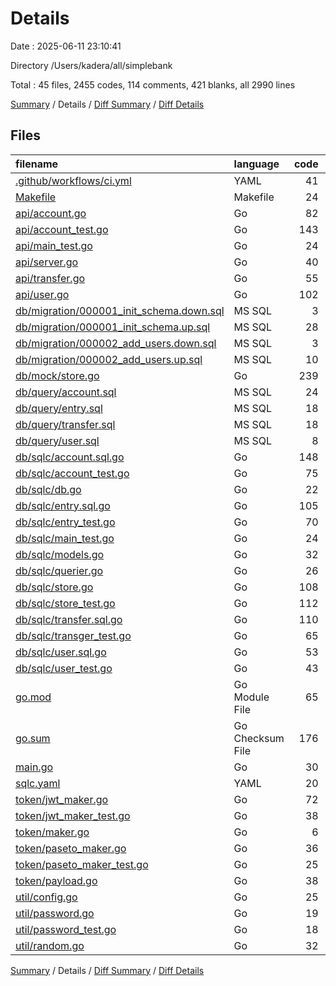 # Details

Date : 2025-06-11 23:10:41

Directory /Users/kadera/all/simplebank

Total : 45 files,  2455 codes, 114 comments, 421 blanks, all 2990 lines

[Summary](results.md) / Details / [Diff Summary](diff.md) / [Diff Details](diff-details.md)

## Files
| filename | language | code | comment | blank | total |
| :--- | :--- | ---: | ---: | ---: | ---: |
| [.github/workflows/ci.yml](/.github/workflows/ci.yml) | YAML | 41 | 0 | 9 | 50 |
| [Makefile](/Makefile) | Makefile | 24 | 0 | 0 | 24 |
| [api/account.go](/api/account.go) | Go | 82 | 0 | 12 | 94 |
| [api/account\_test.go](/api/account_test.go) | Go | 143 | 1 | 16 | 160 |
| [api/main\_test.go](/api/main_test.go) | Go | 24 | 0 | 5 | 29 |
| [api/server.go](/api/server.go) | Go | 40 | 2 | 8 | 50 |
| [api/transfer.go](/api/transfer.go) | Go | 55 | 0 | 8 | 63 |
| [api/user.go](/api/user.go) | Go | 102 | 0 | 14 | 116 |
| [db/migration/000001\_init\_schema.down.sql](/db/migration/000001_init_schema.down.sql) | MS SQL | 3 | 0 | 0 | 3 |
| [db/migration/000001\_init\_schema.up.sql](/db/migration/000001_init_schema.up.sql) | MS SQL | 28 | 0 | 13 | 41 |
| [db/migration/000002\_add\_users.down.sql](/db/migration/000002_add_users.down.sql) | MS SQL | 3 | 0 | 0 | 3 |
| [db/migration/000002\_add\_users.up.sql](/db/migration/000002_add_users.up.sql) | MS SQL | 10 | 1 | 2 | 13 |
| [db/mock/store.go](/db/mock/store.go) | Go | 239 | 47 | 48 | 334 |
| [db/query/account.sql](/db/query/account.sql) | MS SQL | 24 | 7 | 8 | 39 |
| [db/query/entry.sql](/db/query/entry.sql) | MS SQL | 18 | 5 | 5 | 28 |
| [db/query/transfer.sql](/db/query/transfer.sql) | MS SQL | 18 | 5 | 5 | 28 |
| [db/query/user.sql](/db/query/user.sql) | MS SQL | 8 | 2 | 1 | 11 |
| [db/sqlc/account.sql.go](/db/sqlc/account.sql.go) | Go | 148 | 4 | 21 | 173 |
| [db/sqlc/account\_test.go](/db/sqlc/account_test.go) | Go | 75 | 0 | 18 | 93 |
| [db/sqlc/db.go](/db/sqlc/db.go) | Go | 22 | 3 | 8 | 33 |
| [db/sqlc/entry.sql.go](/db/sqlc/entry.sql.go) | Go | 105 | 4 | 16 | 125 |
| [db/sqlc/entry\_test.go](/db/sqlc/entry_test.go) | Go | 70 | 2 | 16 | 88 |
| [db/sqlc/main\_test.go](/db/sqlc/main_test.go) | Go | 24 | 1 | 7 | 32 |
| [db/sqlc/models.go](/db/sqlc/models.go) | Go | 32 | 3 | 7 | 42 |
| [db/sqlc/querier.go](/db/sqlc/querier.go) | Go | 26 | 3 | 5 | 34 |
| [db/sqlc/store.go](/db/sqlc/store.go) | Go | 108 | 0 | 18 | 126 |
| [db/sqlc/store\_test.go](/db/sqlc/store_test.go) | Go | 112 | 6 | 26 | 144 |
| [db/sqlc/transfer.sql.go](/db/sqlc/transfer.sql.go) | Go | 110 | 4 | 16 | 130 |
| [db/sqlc/transger\_test.go](/db/sqlc/transger_test.go) | Go | 65 | 0 | 12 | 77 |
| [db/sqlc/user.sql.go](/db/sqlc/user.sql.go) | Go | 53 | 4 | 8 | 65 |
| [db/sqlc/user\_test.go](/db/sqlc/user_test.go) | Go | 43 | 0 | 12 | 55 |
| [go.mod](/go.mod) | Go Module File | 65 | 0 | 4 | 69 |
| [go.sum](/go.sum) | Go Checksum File | 176 | 0 | 1 | 177 |
| [main.go](/main.go) | Go | 30 | 0 | 5 | 35 |
| [sqlc.yaml](/sqlc.yaml) | YAML | 20 | 0 | 3 | 23 |
| [token/jwt\_maker.go](/token/jwt_maker.go) | Go | 72 | 1 | 6 | 79 |
| [token/jwt\_maker\_test.go](/token/jwt_maker_test.go) | Go | 38 | 3 | 12 | 53 |
| [token/maker.go](/token/maker.go) | Go | 6 | 4 | 3 | 13 |
| [token/paseto\_maker.go](/token/paseto_maker.go) | Go | 36 | 1 | 7 | 44 |
| [token/paseto\_maker\_test.go](/token/paseto_maker_test.go) | Go | 25 | 0 | 7 | 32 |
| [token/payload.go](/token/payload.go) | Go | 38 | 0 | 7 | 45 |
| [util/config.go](/util/config.go) | Go | 25 | 0 | 7 | 32 |
| [util/password.go](/util/password.go) | Go | 19 | 1 | 5 | 25 |
| [util/password\_test.go](/util/password_test.go) | Go | 18 | 0 | 5 | 23 |
| [util/random.go](/util/random.go) | Go | 32 | 0 | 5 | 37 |

[Summary](results.md) / Details / [Diff Summary](diff.md) / [Diff Details](diff-details.md)